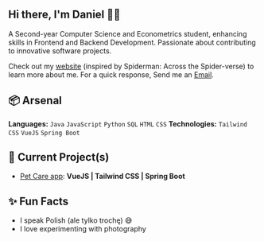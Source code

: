
## Hi there, I'm Daniel 👋🏼

A Second-year Computer Science and Econometrics student, enhancing skills in Frontend and Backend Development. Passionate about contributing to innovative software projects.

Check out my [website](https://www.heisdanielade.xyz/) (inspired by Spiderman: Across the Spider-verse) to learn more about me.
For a quick response, Send me an [Email](mailto:danieladeofficial@gmail.com). 

## 📦 Arsenal
**Languages:** `Java` `JavaScript` `Python` `SQL` `HTML` `CSS`
**Technologies:** `Tailwind CSS` `VueJS` `Spring Boot`

## 🤖 Current Project(s)
- [Pet Care app](https://pamietampsa.netlify.app/): **VueJS | Tailwind CSS | Spring Boot**

## ✨ Fun Facts 
- I speak Polish (ale tylko trochę) 😅
- I love experimenting with photography


